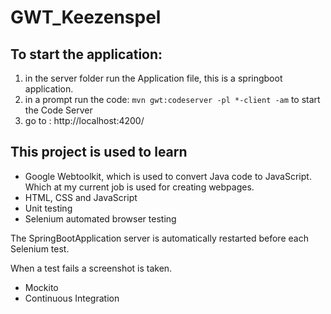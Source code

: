 # GWT_Keezenspel


## To start the application:
1) in the server folder run the Application file, this is a springboot application.
2) in a prompt run the code: ```mvn gwt:codeserver -pl *-client -am``` to start the Code Server
3) go to : http://localhost:4200/


## This project is used to learn 
- Google Webtoolkit, which is used to convert Java code to JavaScript. Which at my current job is used for creating webpages.
- HTML, CSS and JavaScript
- Unit testing
- Selenium automated browser testing

The SpringBootApplication server is automatically restarted before each Selenium test.

When a test fails a screenshot is taken.

- Mockito
- Continuous Integration
